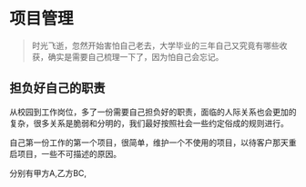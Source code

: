 # 项目管理

> 时光飞逝，忽然开始害怕自己老去，大学毕业的三年自己又究竟有哪些收获，确实是需要自己梳理一下了，因为怕自己会忘记。

## 担负好自己的职责

从校园到工作岗位，多了一份需要自己担负好的职责，面临的人际关系也会更加的复杂，很多关系是脆弱和分明的，我们最好按照社会一些约定俗成的规则进行。

自己第一份工作的第一个项目，很简单，维护一个不使用的项目，以待客户那天重启项目，一些不可描述的原因。

分别有甲方A,乙方BC,

